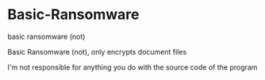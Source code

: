# Basic-Ransomware
basic ransomware (not) 

Basic Ransomware (not), only encrypts document files

I'm not responsible for anything you do with the source code of the program
